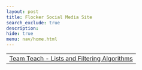 ```yaml
---
layout: post
title: Flocker Social Media Site 
search_exclude: true
description: 
hide: true
menu: nav/home.html
---
```


<table cellpadding="10">
    <tr>
        <td><a href="{{site.baseurl}}/Lists_Algorithims">Team Teach - Lists and Filtering Algorithms</a></td>
    </tr>
</table>
